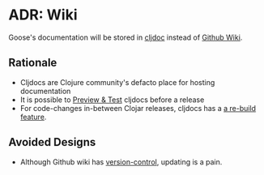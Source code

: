 ADR: Wiki
=============

Goose's documentation will be stored in [cljdoc](https://cljdoc.org/) instead of [Github Wiki](https://docs.github.com/en/communities/documenting-your-project-with-wikis/about-wikis).

Rationale
---------

- Cljdocs are Clojure community's defacto place for hosting documentation
- It is possible to [Preview & Test](https://github.com/cljdoc/cljdoc/blob/master/doc/userguide/for-library-authors.adoc#testing--verifying) cljdocs before a release
- For code-changes in-between Clojar releases, cljdocs has a [a re-build feature](https://github.com/cljdoc/cljdoc/blob/master/doc/userguide/for-library-authors.adoc#doc-build-triggers).

Avoided Designs
---------

- Although Github wiki has [version-control](https://docs.github.com/en/communities/documenting-your-project-with-wikis/adding-or-editing-wiki-pages#adding-or-editing-wiki-pages-locally), updating is a pain. 
